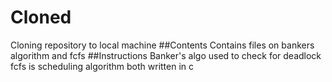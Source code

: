 # Cloned
Cloning repository to local machine
##Contents
Contains files on bankers algorithm and fcfs
##Instructions
Banker's algo used to check for deadlock
fcfs is scheduling algorithm
both written in c
